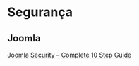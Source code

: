 # Segurança

## Joomla
[Joomla Security – Complete 10 Step Guide](https://www.keycdn.com/blog/joomla-security)
